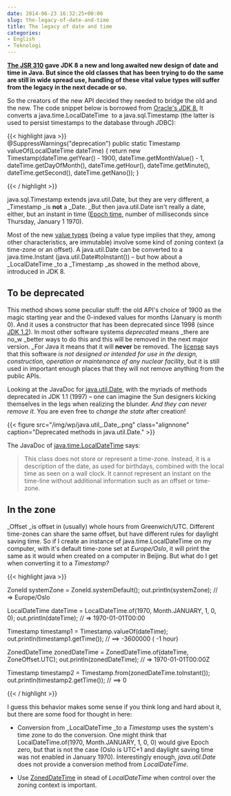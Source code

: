 ```yaml
---
date: 2014-06-23 16:32:25+00:00
slug: the-legacy-of-date-and-time
title: The legacy of date and time
categories:
- English
- Teknologi
---
```


**[The JSR 310](https://today.java.net/pub/a/today/2008/09/18/jsr-310-new-java-date-time-api.html) gave JDK 8 a new and long awaited new design of date and time in Java. But since the old classes that has been trying to do the same are still in wide spread use, handling of these vital value types will suffer from the legacy in the next decade or so.**

So the creators of the new API decided they needed to bridge the old and the new. The code snippet below is borrowed from [Oracle's JDK 8.](http://docs.oracle.com/javase/8/docs/api/java/sql/Timestamp.html#valueOf-java.time.LocalDateTime-) It converts a java.time.LocalDateTime  to a java.sql.Timestamp (the latter is used to persist timestamps to the database through JDBC):

<!--more-->

{{< highlight java >}}    
@SuppressWarnings("deprecation")
public static Timestamp valueOf(LocalDateTime dateTime) {
    return new Timestamp(dateTime.getYear() - 1900,
            dateTime.getMonthValue() - 1,
            dateTime.getDayOfMonth(),
            dateTime.getHour(),
            dateTime.getMinute(),
            dateTime.getSecond(),
            dateTime.getNano());
}

{{< / highlight >}}


java.sql.Timestamp extends java.util.Date, but they are very different, a _Timestamp _is **not** a _Date. _But then java.util.Date isn't really a date, either, but an instant in time ([Epoch time](http://en.wikipedia.org/wiki/Unix_time), number of milliseconds since Thursday, January 1 1970).

Most of the new [value types](http://blog.joda.org/2014/03/valjos-value-java-objects.html) (being a value type implies that they, among other characteristics, are immutable) involve some kind of zoning context (a time-zone or an offset). A java.util.Date can be converted to a java.time.Instant (java.util.Date#toInstant()) – but how about a _LocalDateTime _to a _Timestamp _as showed in the method above, introduced in JDK 8.


## To be deprecated


This method shows some peculiar stuff: the old API's choice of 1900 as the magic starting year and the 0-indexed values for months (January is month 0). And it uses a constructor that has been deprecated since 1998 (since [JDK 1.2](http://en.wikipedia.org/wiki/Java_version_history)). In most other software systems _deprecated_ means _there are no_w _better ways to do this and this will be removed in the next major version. _For Java it means that it will **never** be removed. The [license](http://www.oracle.com/technetwork/java/javase/downloads/jdk-6u21-license-159167.txt) says that this software _is not designed or intended for use in the design, construction, operation or maintenance of any nuclear facility_, but it is still used in important enough places that they will not remove anything from the public APIs.

Looking at the JavaDoc for [java.util.Date,](http://docs.oracle.com/javase/8/docs/api/) with the myriads of methods deprecated in JDK 1.1 (1997) – one can imagine the Sun designers kicking themselves in the legs when realizing the blunder. _And they can never remove it._ You are even free to _change the state_ after creation!

{{< figure src="/img/wp/java.util_.Date_.png" class="alignnone" caption="Deprecated methods in java.util.Date." >}}

The JavaDoc of [java.time.LocalDateTime](http://docs.oracle.com/javase/8/docs/api/java/time/LocalDateTime.html) says:


<blockquote>This class does not store or represent a time-zone. Instead, it is a description of the date, as used for birthdays, combined with the local time as seen on a wall clock. It cannot represent an instant on the time-line without additional information such as an offset or time-zone.</blockquote>




## In the zone


_Offset _is offset in (usually) whole hours from Greenwich/UTC. Different time-zones can share the same offset, but have different rules for daylight saving time. So if I create an instance of java.time.LocalDateTime on my computer, with it's default time-zone set at _Europe/Oslo_, it will print the same as it would when created on a computer in Beijing. But what do I get when converting it to a _Timestamp?_

{{< highlight java >}}    
    
ZoneId systemZone = ZoneId.systemDefault();
out.println(systemZone);
// => Europe/Oslo

LocalDateTime dateTime = LocalDateTime.of(1970, Month.JANUARY, 1, 0, 0);
out.println(dateTime);
// => 1970-01-01T00:00

Timestamp timestamp1 = Timestamp.valueOf(dateTime);
out.println(timestamp1.getTime());
// ==> -3600000 ( -1 hour)

ZonedDateTime zonedDateTime = ZonedDateTime.of(dateTime, ZoneOffset.UTC);
out.println(zonedDateTime);
// => 1970-01-01T00:00Z

Timestamp timestamp2 = Timestamp.from(zonedDateTime.toInstant());
out.println(timestamp2.getTime());
// ==> 0

{{< / highlight >}}    
    


I guess this behavior makes some sense if you think long and hard about it, but there are some food for thought in here:



	
  * Conversion from _LocalDateTime _to a _Timestamp_ uses the system's time zone to do the conversion. One might think that LocalDateTime.of(1970, Month.JANUARY, 1, 0, 0) would give Epoch zero, but that is not the case (Oslo is UTC+1 and daylight saving time was not enabled in January 1970). Interestingly enough, _java.util.Date_ does not provide a conversion method from _LocalDateTime_.

	
  * Use [ZonedDateTime](http://docs.oracle.com/javase/8/docs/api/java/time/ZonedDateTime.html) in stead of _LocalDateTime_ when control over the zoning context is important.


